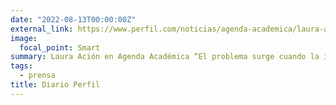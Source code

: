 ```yaml
---
date: "2022-08-13T00:00:00Z"
external_link: https://www.perfil.com/noticias/agenda-academica/laura-acion-el-problema-surge-cuando-la-inteligencia-artificial-se-mete-con-la-democracia-la-salud-o-la-justicia.phtml
image:
  focal_point: Smart
summary: Laura Ación en Agenda Académica “El problema surge cuando la inteligencia artificial se mete con la democracia, la salud o la justicia”
tags:
  - prensa
title: Diario Perfil
---
```

